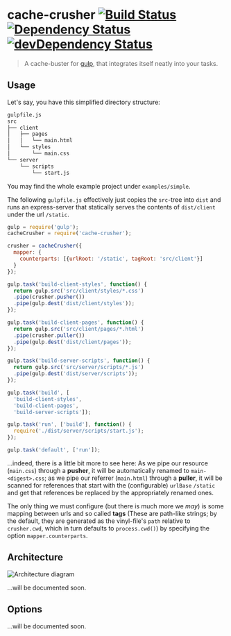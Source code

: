 # cache-crusher [![Build Status](https://secure.travis-ci.org/tapirdata/cache-crusher.png?branch=master)](https://travis-ci.org/tapirdata/cache-crusher) [![Dependency Status](https://david-dm.org/tapirdata/cache-crusher.svg)](https://david-dm.org/tapirdata/cache-crusher) [![devDependency Status](https://david-dm.org/tapirdata/cache-crusher/dev-status.svg)](https://david-dm.org/tapirdata/cache-crusher#info=devDependencies)

> A cache-buster for [gulp](http://gulpjs.com), that integrates itself neatly into your tasks.

## Usage

Let's say, you have this simplified directory structure:

```bash
gulpfile.js
src
├── client
│   ├── pages
│   │   └── main.html
│   └── styles
│       └── main.css
└── server
    └── scripts
        └── start.js
```
You may find the whole example project under `examples/simple`.

The following `gulpfile.js` effectively just copies the `src`-tree into `dist` and runs an express-server that statically serves the contents of `dist/client` under the url `/static`.

```javascript
gulp = require('gulp');
cacheCrusher = require('cache-crusher');

crusher = cacheCrusher({
  mapper: {
    counterparts: [{urlRoot: '/static', tagRoot: 'src/client'}]
  }
});

gulp.task('build-client-styles', function() {
  return gulp.src('src/client/styles/*.css')
  .pipe(crusher.pusher())
  .pipe(gulp.dest('dist/client/styles'));
});

gulp.task('build-client-pages', function() {
  return gulp.src('src/client/pages/*.html')
  .pipe(crusher.puller())
  .pipe(gulp.dest('dist/client/pages'));
});

gulp.task('build-server-scripts', function() {
  return gulp.src('src/server/scripts/*.js')
  .pipe(gulp.dest('dist/server/scripts'));
});

gulp.task('build', [
  'build-client-styles',
  'build-client-pages',
  'build-server-scripts']);

gulp.task('run', ['build'], function() {
  require('./dist/server/scripts/start.js');
});

gulp.task('default', ['run']);
```

…indeed, there is a little bit more to see here: As we pipe our resource (`main.css`) through a __pusher__, it will be automatically renamed to `main-<digest>.css`; as we pipe our referrer (`main.html`) through a __puller__, it will be scanned for references that start with the (configurable) `urlBase` `/static` and get that references be replaced by the appropriately renamed ones.

The only thing we must configure (but there is much more we *may*) is some mapping between urls and so called __tags__ (These are path-like strings; by the default, they are generated as the vinyl-file's `path` relative to `crusher.cwd`, which in turn defaults to `process.cwd()`) by specifying the option `mapper.counterparts`.

## Architecture

![Architecture diagram](https://rawgit.com/tapirdata/cache-crusher/master/doc/architecture.svg)

…will be documented soon.
## Options

…will be documented soon.

